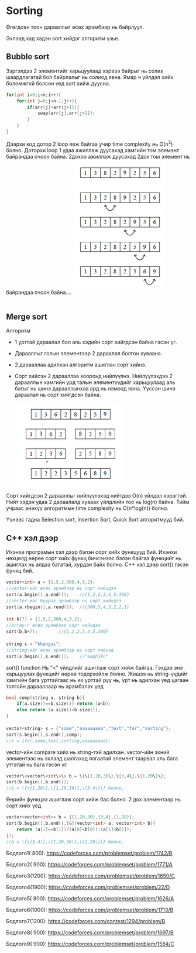 # Sorting

Өгөгдсөн тоон дарааллыг өсөх эрэмбээр нь байрлуул.

Эхлээд хэд хэдэн sort хийдэг алгоритм үзье.

## Bubble sort

Зэргэлдээ 2 элементийг харьцуулаад хэрвээ байрыг нь солих шаардлагатай бол байрлалыг нь солиод явна. Ямар ч үйлдэл хийх боломжгүй болсон үед sort хийж дуусна.
```cpp
for(int i=0;i<n;i++){
    for(int j=0;j<n-1;j++){
        if(arr[j]>arr[j+1]){
            swap(arr[j],arr[j+1]);
        }
    }
}
```
Дээрхи код дотор 2 loop явж байгаа учир time complexity нь O(n<sup>2</sup>) болно. 
Доторхи loop 1 удаа ажиллаж дуусахад хамгийн том элемэнт байрандаа очсон байна. 2дохоо ажиллаж дуусахад 2дох том элемент нь байрандаа очсон байна....
![Alt](images/bubble_sort.png)
<br><br>

## Merge sort

Алгоритм
* 1 урттай дараалал бол аль хэдийн сорт хийгдсэн байна гэсэн үг.
* Дарааллыг голын элементээр 2 дараалал болгон хуваана.
* 2 дарааллаа адилхан алгоритм ашиглан сорт хийнэ.
* Сорт хийсэн 2 дарааллаа хооронд нийлүүлнэ. Нийлүүлэхдээ 2 дарааллын хамгийн урд талын элементүүдийг харьцуулаад аль багыг нь шинэ дарааллынхаа ард нь нэмээд явна. Үүссэн шинэ дараалал нь сорт хийгдсэн байна.
  
  ![Alt](images/merge_sort.png)

Сорт хийгдсэн 2 дарааллыг нийлүүлэхэд нийтдээ O(n) үйлдэл хэрэгтэй. Нийт хэдэн удаа 2 дараалалд хуваах үйлдлийн тоо нь log(n) байна. Тийм учраас энэхүү алгоритмын time complexity нь O(n*log(n)) болно.

Үүнээс гадна Selection sort, Insertion Sort, Quick Sort алгоритмууд бий.

## C++ хэл дээр 

Ихэнхи програмын хэл дээр бэлэн сорт хийх функцууд бий. Ихэнхи нөхцөлд өөрөө сорт хийх функц бичсэнээс бэлэн байгаа функцийг нь ашиглах нь алдаа багатай, хурдан байх болно.
C++ хэл дээр sort() гэсэн функц бий.
```cpp
vector<int> a = {1,5,2,300,4,3,2};
//vector-ийг өсөх эрэмбээр нь сорт хийхдээ
sort(a.begin(),a.end());    //{1,2,2,3,4,5,300}
//vector-ийг буурах эрэмбээр нь сорт хийхдээ
sort(a.rbegin(),a.rend());  //{300,5,4,3,2,2,1}

int b[7] = {1,5,2,300,4,3,2};
//array-г өсөх эрэмбээр сорт хийхдээ
sort(b,b+7);        //{1,2,2,3,4,5,300}

string s = "khangai";
//string-ийг өсөх эрэмбээр нь сорт хийхэд
sort(s.begin(),s.end());    //"aaghikn"
```

sort() function Нь "<" үйлдлийг ашиглаж сорт хийж байгаа. Гэхдээ энэ харьцуулах функцийг өөрөө тодорхойлж болно.
Жишээ нь string-үүдийг хамгийн бага урттайгаас нь их урттай руу нь, урт нь адилхан үед цагаан толгойн дарааллаар нь эрэмбэлэх үед
```cpp
bool comp(string a, string b){
    if(a.size()==b.size()) return (a<b);
    else return (a.size()<b.size());
}

vector<string> s = {"some","aaaaaaaaa","text","for","sorting"};
sort(s.begin(),s.end(),comp);
//s = {for,some,text,sorting,aaaaaaaaa};
```

vector-ийн compare хийх нь string-тэй адилхан.
vector-ийн эхний элементээс нь эхлээд шалгахад ялгаатай элемент таарвал аль бага утгатай нь бага гэсэн үг.
```cpp
vector\<vector\<int\>\> b = \{\{1,20,30\},\{3,4\},\{1,20\}\};
sort(b.begin(),b.end());
//b = \{\{1,20\},\{1,20,30\},\{3,4\}\} болно.

```
Өөрийн функцээ ашиглаж сорт хийж бас болно.
2 дох элементээр нь сорт хийх үед
```cpp
vector<vector<int>> b = {{1,20,30},{3,4},{1,20}};
sort(b.begin(),b.end(),[&](vector<int> a, vector<int> b){
    return (a[1]==b[1])?(a[0]<b[0]):(a[1]<b[1]);
});
//b = \{\{3,4\},\{1,20,30\},\{1,20\}\} болно.
```

Бодлого1( 800): https://codeforces.com/problemset/problem/1742/B

Бодлого2( 900): https://codeforces.com/problemset/problem/1771/A

Бодлого3(1200): https://codeforces.com/problemset/problem/1650/C

Бодлого4(1900): https://codeforces.com/problemset/problem/22/D

Бодлого5( 800): https://codeforces.com/problemset/problem/1626/A

Бодлого6(1000): https://codeforces.com/problemset/problem/1713/B

Бодлого7(1200): https://codeforces.com/contest/1294/problem/B

Бодлого8( 900): https://codeforces.com/problemset/problem/1697/B

Бодлого9( 900): https://codeforces.com/problemset/problem/1584/C


